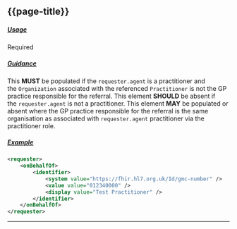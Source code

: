 ## {{page-title}}

<h5><ins>Usage</ins></h5>

<span class="mro-circle required" title="Required"></span> Required

<h5><ins>Guidance</ins></h5>

This **MUST** be populated if the `requester.agent` is a practitioner and the `Organization` associated with the referenced `Practitioner` is not the GP practice responsible for the referral. This element **SHOULD** be absent if the `requester.agent` is not a practitioner. This element **MAY** be populated or absent where the GP practice responsible for the referral is the same organisation as associated with `requester.agent` practitioner via the practitioner role.

<h5><ins>Example</ins></h5>


```xml
<requester>
    <onBehalfOf>
        <identifier>
            <system value="https://fhir.hl7.org.uk/Id/gmc-number" />
            <value value="012340000" />
            <display value="Test Practitioner" />
        </identifier>
    </onBehalfOf>
</requester>
```
---
